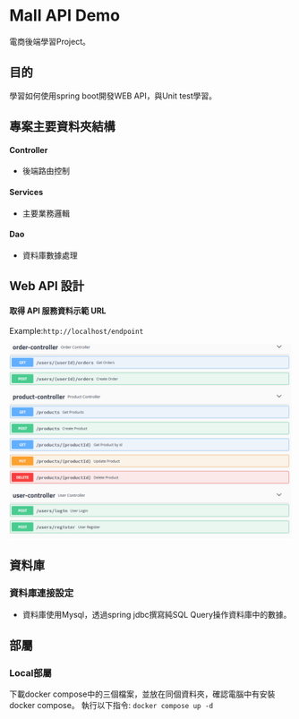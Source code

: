 # Mall API Demo

電商後端學習Project。

## 目的

學習如何使用spring boot開發WEB API，與Unit test學習。

## 專案主要資料夾結構

#### Controller

- 後端路由控制

#### Services

- 主要業務邏輯

#### Dao

- 資料庫數據處理

## Web API 設計

#### 取得 API 服務資料示範 URL

Example:`http://localhost/endpoint`

![image](https://github.com/christu6899/springboot-mall/blob/main/%E8%9E%A2%E5%B9%95%E6%93%B7%E5%8F%96%E7%95%AB%E9%9D%A2%202023-08-11%20173354.png?raw=true
)


## 資料庫

### 資料庫連接設定

- 資料庫使用Mysql，透過spring jdbc撰寫純SQL Query操作資料庫中的數據。

## 部屬

### Local部屬

下載docker compose中的三個檔案，並放在同個資料夾，確認電腦中有安裝docker compose。
執行以下指令:
`docker compose up -d`
